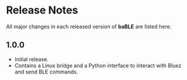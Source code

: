 # Release Notes

All major changes in each released version of **baBLE** are listed here.

## 1.0.0

- Initial release.
- Contains a Linux bridge and a Python interface to interact with Bluez and send
BLE commands.

